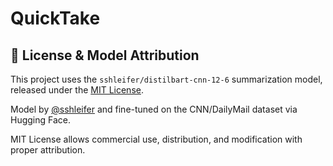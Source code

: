 # QuickTake

## 📜 License & Model Attribution

This project uses the `sshleifer/distilbart-cnn-12-6` summarization model, released under the [MIT License]([https://opensource.org/licenses/MIT](https://github.com/harshpatel2312/QuickTake?tab=MIT-1-ov-file)).

Model by [@sshleifer](https://huggingface.co/sshleifer) and fine-tuned on the CNN/DailyMail dataset via Hugging Face.

MIT License allows commercial use, distribution, and modification with proper attribution.
